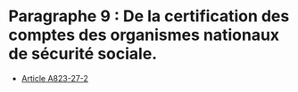 # Paragraphe 9 : De la certification des comptes des organismes nationaux de sécurité sociale.

- [Article A823-27-2](article-a823-27-2.md)
